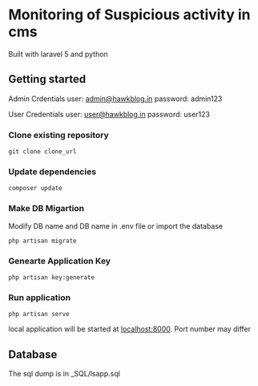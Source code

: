 # Monitoring of Suspicious activity in cms
 Built with laravel 5 and python 

## Getting started
Admin Crdentials
user: admin@hawkblog.in
password: admin123

User Credentials
user: user@hawkblog.in
password: user123

### Clone existing repository

    git clone clone_url
    
### Update dependencies

    composer update
    
### Make DB Migartion
Modify DB name and DB name in .env file or import the database
    
    php artisan migrate
    
### Genearte Application Key
    
    php artisan key:generate

### Run application

    php artisan serve
    
local application will be started at [localhost:8000](localhost:8000). Port number may differ



## Database
The sql dump is in _SQL/lsapp.sql
